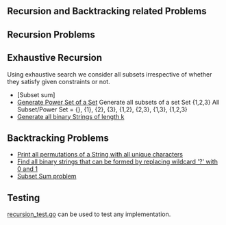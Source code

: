 ## Recursion and Backtracking related Problems

## Recursion Problems

## Exhaustive Recursion
Using exhaustive search we consider all subsets irrespective of whether they satisfy given constraints or not. 
- [Subset sum]
- [Generate Power Set of a Set](https://github.com/raiskumar/algo-ds/blob/master/recursion/powerSet.go)
  Generate all subsets of a set
  Set {1,2,3}
  All Subset/Power Set = {}, {1}, {2}, {3}, {1,2}, {2,3}, {1,3}, {1,2,3}
 - [Generate all binary Strings of length k](https://github.com/raiskumar/algo-ds/blob/master/recursion/generateAllBinaryStrings.go)

## Backtracking Problems
- [Print all permutations of a String with all unique characters](https://github.com/raiskumar/algo-ds/blob/master/recursion/permutation.go)
- [Find all binary strings that can be formed by replacing wildcard '?' with 0 and 1](https://github.com/raiskumar/algo-ds/blob/master/tree/allCombinationsOfBinaryStrings.go)
- [Subset Sum problem](https://github.com/raiskumar/algo-ds/blob/master/recursion/subsetSum.go)

## Testing
 [recursion_test.go](recursion_test.go) can be used to test any implementation.

